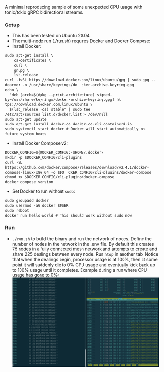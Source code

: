 A minimal reproducing sample of some unexpected CPU usage with tonic/tokio gRPC bidirectional streams.

### Setup
- This has been tested on Ubuntu 20.04
- The multi-node run (./run.sh) requires Docker and Docker Compose:
- Install Docker:
```
sudo apt-get install \
    ca-certificates \
    curl \
    gnupg \
    lsb-release
curl -fsSL https://download.docker.com/linux/ubuntu/gpg | sudo gpg --dearmor -o /usr/share/keyrings/do  cker-archive-keyring.gpg
echo \
  "deb [arch=$(dpkg --print-architecture) signed-by=/usr/share/keyrings/docker-archive-keyring.gpg] ht  tps://download.docker.com/linux/ubuntu \
  $(lsb_release -cs) stable" | sudo tee /etc/apt/sources.list.d/docker.list > /dev/null
sudo apt-get update
sudo apt-get install docker-ce docker-ce-cli containerd.io
sudo systemctl start docker # Docker will start automatically on future system boots
```
- Install Docker Compose v2:
```
DOCKER_CONFIG=${DOCKER_CONFIG:-$HOME/.docker}
mkdir -p $DOCKER_CONFIG/cli-plugins
curl -SL https://github.com/docker/compose/releases/download/v2.4.1/docker-compose-linux-x86_64 -o $DO  CKER_CONFIG/cli-plugins/docker-compose
chmod +x $DOCKER_CONFIG/cli-plugins/docker-compose
docker compose version
```
- Set Docker to run without `sudo`:
```
sudo groupadd docker
sudo usermod -aG docker $USER
sudo reboot
docker run hello-world # This should work without sudo now
```

### Run
- `./run.sh` to build the binary and run the network of nodes. Define the number of nodes in the network in the .env file. By default this creates 75 nodes in a fully connected mesh network and attempts to create and share 225 dealings between every node. Run `htop` in another tab. Notice that when the dealings begin, processor usage is at 100%, then at some point it will suddenly die to 0% CPU usage and eventually kick back up to 100% usage until it completes. Example during a run where CPU usage has gone to 0%:
![no-cpu-example](example.png)
